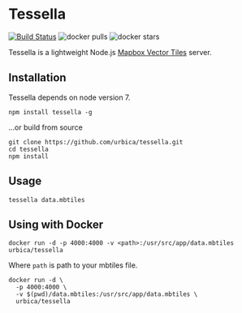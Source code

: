 # Tessella

[![Build Status](https://travis-ci.org/urbica/tessella.svg?branch=master)](https://travis-ci.org/urbica/tessella)
![docker pulls](https://img.shields.io/docker/pulls/urbica/tessella.svg)
![docker stars](https://img.shields.io/docker/stars/urbica/tessella.svg)

Tessella is a lightweight Node.js [Mapbox Vector Tiles](https://github.com/mapbox/vector-tile-spec) server.

## Installation

Tessella depends on node version 7.

```shell
npm install tessella -g
```

...or build from source

```shell
git clone https://github.com/urbica/tessella.git
cd tessella
npm install
```

## Usage

```shell
tessella data.mbtiles
```

## Using with Docker

```shell
docker run -d -p 4000:4000 -v <path>:/usr/src/app/data.mbtiles urbica/tessella
```

Where `path` is path to your mbtiles file.

```shell
docker run -d \
  -p 4000:4000 \
  -v $(pwd)/data.mbtiles:/usr/src/app/data.mbtiles \
  urbica/tessella
```
